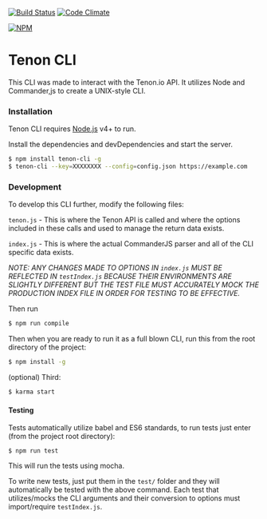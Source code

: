 [![Build Status](https://travis-ci.org/tenon-io/tenon-cli.svg?branch=master)](https://travis-ci.org/tenon-io/tenon-cli) [![Code Climate](https://codeclimate.com/github/tenon-io/tenon-cli/badges/gpa.svg)](https://codeclimate.com/github/tenon-io/tenon-cli)

[![NPM](https://nodei.co/npm/tenon-cli.png?downloads=true&downloadRank=true&stars=true)](https://nodei.co/npm/tenon-cli/)
# Tenon CLI

This CLI was made to interact with the Tenon.io API. It utilizes Node and Commander,js to create a UNIX-style CLI.

### Installation

Tenon CLI requires [Node.js](https://nodejs.org/) v4+ to run.

Install the dependencies and devDependencies and start the server.

```sh
$ npm install tenon-cli -g
$ tenon-cli --key=XXXXXXXX --config=config.json https://example.com
```

### Development

To develop this CLI further, modify the following files:

`tenon.js` - This is where the Tenon API is called and where the options included in these calls and used to manage the return data exists.

`index.js` - This is where the actual CommanderJS parser and all of the CLI specific data exists.

*NOTE: ANY CHANGES MADE TO OPTIONS IN `index.js` MUST BE REFLECTED IN `testIndex.js` BECAUSE THEIR ENVIRONMENTS ARE SLIGHTLY DIFFERENT BUT THE TEST FILE MUST ACCURATELY MOCK THE PRODUCTION INDEX FILE IN ORDER FOR TESTING TO BE EFFECTIVE.*

Then run
```sh
$ npm run compile
```

Then when you are ready to run it as a full blown CLI, run this from the root directory of the project:
```sh
$ npm install -g
```

(optional) Third:
```sh
$ karma start
```
#### Testing
Tests automatically utilize babel and ES6 standards, to run tests just enter (from the project root directory):
```
$ npm run test
```
This will run the tests using mocha.

To write new tests, just put them in the `test/` folder and they will automatically be tested with the above command. Each test that utilizes/mocks the CLI arguments and their conversion to options must import/require `testIndex.js`.

